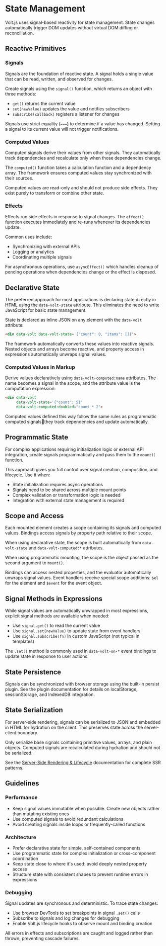 # State Management

Volt.js uses signal-based reactivity for state management. State changes automatically trigger DOM updates without virtual DOM diffing or reconciliation.

## Reactive Primitives

### Signals

Signals are the foundation of reactive state. A signal holds a single value that can be read, written, and observed for changes.

Create signals using the `signal()` function, which returns an object with three methods:

- `get()` returns the current value
- `set(newValue)` updates the value and notifies subscribers
- `subscribe(callback)` registers a listener for changes

Signals use strict equality (`===`) to determine if a value has changed. Setting a signal to its current value will not trigger notifications.

### Computed Values

Computed signals derive their values from other signals. They automatically track dependencies and recalculate only when those dependencies change.

The `computed()` function takes a calculation function and a dependency array. The framework ensures computed values stay synchronized with their sources.

Computed values are read-only and should not produce side effects. They exist purely to transform or combine other state.

### Effects

Effects run side effects in response to signal changes. The `effect()` function executes immediately and re-runs whenever its dependencies update.

Common uses include:

- Synchronizing with external APIs
- Logging or analytics
- Coordinating multiple signals

For asynchronous operations, use `asyncEffect()` which handles cleanup of pending operations when dependencies change or the effect is disposed.

## Declarative State

The preferred approach for most applications is declaring state directly in HTML using the `data-volt-state` attribute. This eliminates the need to write JavaScript for basic state management.

State is declared as inline JSON on any element with the `data-volt` attribute:

```html
<div data-volt data-volt-state='{"count": 0, "items": []}'>
```

The framework automatically converts these values into reactive signals. Nested objects and arrays become reactive, and property access in expressions automatically unwraps signal values.

### Computed Values in Markup

Derive values declaratively using `data-volt-computed:name` attributes. The name becomes a signal in the scope, and the attribute value is the computation expression:

```html
<div data-volt
     data-volt-state='{"count": 5}'
     data-volt-computed:doubled="count * 2">
```

Computed values defined this way follow the same rules as programmatic computed signalsthey track dependencies and update automatically.

## Programmatic State

For complex applications requiring initialization logic or external API integration, create signals programmatically and pass them to the `mount()` function.

This approach gives you full control over signal creation, composition, and lifecycle. Use it when:

- State initialization requires async operations
- Signals need to be shared across multiple mount points
- Complex validation or transformation logic is needed
- Integration with external state management is required

## Scope and Access

Each mounted element creates a scope containing its signals and computed values. Bindings access signals by property path relative to their scope.

When using declarative state, the scope is built automatically from `data-volt-state` and `data-volt-computed:*` attributes.

When using programmatic mounting, the scope is the object passed as the second argument to `mount()`.

Bindings can access nested properties, and the evaluator automatically unwraps signal values. Event handlers receive special scope additions: `$el` for the element and `$event` for the event object.

## Signal Methods in Expressions

While signal values are automatically unwrapped in most expressions, explicit signal methods are available when needed:

- Use `signal.get()` to read the current value
- Use `signal.set(newValue)` to update state from event handlers
- Use `signal.subscribe(fn)` in custom JavaScript (not typical in templates)

The `.set()` method is commonly used in `data-volt-on-*` event bindings to update state in response to user actions.

## State Persistence

Signals can be synchronized with browser storage using the built-in persist plugin. See the plugin documentation for details on localStorage, sessionStorage, and IndexedDB integration.

## State Serialization

For server-side rendering, signals can be serialized to JSON and embedded in HTML for hydration on the client. This preserves state across the server-client boundary.

Only serialize base signals containing primitive values, arrays, and plain objects. Computed signals are recalculated during hydration and should not be serialized.

See the [Server-Side Rendering & Lifecycle](./lifecycle.md) documentation for complete SSR patterns.

## Guidelines

### Performance

- Keep signal values immutable when possible. Create new objects rather than mutating existing ones
- Use computed signals to avoid redundant calculations
- Avoid creating signals inside loops or frequently-called functions

### Architecture

- Prefer declarative state for simple, self-contained components
- Use programmatic state for complex initialization or cross-component coordination
- Keep state close to where it's used: avoid deeply nested property access
- Structure state with consistent shapes to prevent runtime errors in expressions

### Debugging

Signal updates are synchronous and deterministic. To trace state changes:

- Use browser DevTools to set breakpoints in signal `.set()` calls
- Subscribe to signals and log changes for debugging
- Enable Volt.js lifecycle hooks to observe mount and binding creation

All errors in effects and subscriptions are caught and logged rather than thrown, preventing cascade failures.
